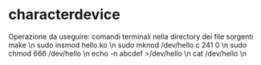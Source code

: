 # characterdevice
Operazione da useguire:
comandi terminali nella directory dei file sorgenti
make \n
sudo insmod hello.ko \n
sudo mknod /dev/hello c 241 0 \n 
sudo chmod 666 /dev/hello \n
echo -n abcdef >/dev/hello \n
cat /dev/hello \n
